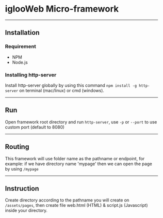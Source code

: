 # iglooWeb Micro-framework

---

## Installation

### Requirement

- NPM
- Node.js

### Installing http-server

Install http-server globally by using this command `npm install -g http-server` on terminal (mac/linux) or cmd (windows).

---

## Run

Open framework root directory and run `http-server`, use `-p` or `--port` to use custom port (default to 8080)

---

## Routing

This framework will use folder name as the pathname or endpoint, for example: if we have directory name 'mypage' then we can open the page by using `/mypage`

---

## Instruction

Create directory according to the pathname you will create on `/assets/pages`, then create file web.html (HTML) & script.js (Javascript) inside your directory.
